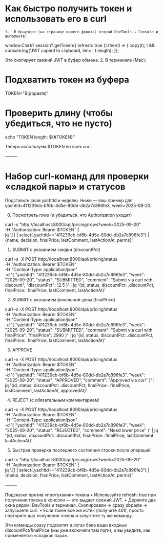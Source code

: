# Как быстро получить токен и использовать его в curl

	1.	В браузере (на странице вашего фронта) открой DevTools → Console и выполните:

window.Clerk?.session?.getToken({ refresh: true }).then(t => { copy(t); t && console.log('JWT copied to clipboard, len=', t.length); });

Это скопирует свежий JWT в буфер обмена.
	2.	В терминале (Mac):

# Подхватить токен из буфера
TOKEN="$(pbpaste)"
# Проверить длину (чтобы убедиться, что не пусто)
echo "TOKEN length: ${#TOKEN}"

Теперь используем $TOKEN во всех curl.

⸻

# Набор curl-команд для проверки «сладкой пары» и статусов

Подставьте свой yachtId и неделю. Ниже — ваш пример для
yachtId=411239cb-bf6b-4d5e-80dd-db2a7c896fe3, week=2025-09-20.

0) Посмотреть rows (и убедиться, что Authorization уходит)

curl -s "http://localhost:8000/api/pricing/rows?week=2025-09-20" \
  -H "Authorization: Bearer $TOKEN" | \
jq '.[] | select(.yachtId=="411239cb-bf6b-4d5e-80dd-db2a7c896fe3") | {name, decision, finalPrice, lastComment, lastActionAt, perms}'

1) SUBMIT с указанием скидки (discountPct)

curl -s -X POST http://localhost:8000/api/pricing/status \
  -H "Authorization: Bearer $TOKEN" \
  -H "Content-Type: application/json" \
  -d '{
    "yachtId": "411239cb-bf6b-4d5e-80dd-db2a7c896fe3",
    "week": "2025-09-20",
    "status": "SUBMITTED",
    "comment": "Submit via curl with discount",
    "discountPct": 12.5
  }' | jq '{id, status, discountPct: .discountPct, finalPrice: .finalPrice, lastComment, lastActionAt}'

2) SUBMIT с указанием финальной цены (finalPrice)

curl -s -X POST http://localhost:8000/api/pricing/status \
  -H "Authorization: Bearer $TOKEN" \
  -H "Content-Type: application/json" \
  -d '{
    "yachtId": "411239cb-bf6b-4d5e-80dd-db2a7c896fe3",
    "week": "2025-09-20",
    "status": "SUBMITTED",
    "comment": "Submit via curl with finalPrice",
    "finalPrice": 2990
  }' | jq '{id, status, discountPct: .discountPct, finalPrice: .finalPrice, lastComment, lastActionAt}'

3) APPROVE

curl -s -X POST http://localhost:8000/api/pricing/status \
  -H "Authorization: Bearer $TOKEN" \
  -H "Content-Type: application/json" \
  -d '{
    "yachtId": "411239cb-bf6b-4d5e-80dd-db2a7c896fe3",
    "week": "2025-09-20",
    "status": "APPROVED",
    "comment": "Approved via curl"
  }' | jq '{id, status, discountPct: .discountPct, finalPrice: .finalPrice, lastComment, lastActionAt, approvedAt}'

4) REJECT (с обязательным комментарием)

curl -s -X POST http://localhost:8000/api/pricing/status \
  -H "Authorization: Bearer $TOKEN" \
  -H "Content-Type: application/json" \
  -d '{
    "yachtId": "411239cb-bf6b-4d5e-80dd-db2a7c896fe3",
    "week": "2025-09-20",
    "status": "REJECTED",
    "comment": "Need lower price"
  }' | jq '{id, status, discountPct: .discountPct, finalPrice: .finalPrice, lastComment, lastActionAt}'

5) Быстрая проверка последнего состояния строки после операций

curl -s "http://localhost:8000/api/pricing/rows?week=2025-09-20" \
  -H "Authorization: Bearer $TOKEN" | \
jq '.[] | select(.yachtId=="411239cb-bf6b-4d5e-80dd-db2a7c896fe3") | {name, decision, finalPrice, lastComment, lastActionAt, perms}'


⸻

Подсказки против «протухания» токена
	•	Используйте refresh: true при получении токена в консоли — это выдает свежий JWT.
	•	Держите два окна рядом: DevTools и терминал. Скопировали → сразу pbpaste → запускаете curl.
	•	Если токен всё же истёк (получите 401), просто повторите шаг получения токена и запустите ту же команду.

Эти команды сразу подсветят в логах бэка ваши входные discountPct/finalPrice (мы уже включили там логи), и вы увидите, как применяется «сладкая пара».